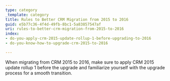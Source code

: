 ```yaml
---
type: category
_template: category
title: Rules to Better CRM Migration from 2015 to 2016
guid: e5b77c36-4f4d-49fb-8bc1-5a83857547af
uri: rules-to-better-crm-migration-from-2015-to-2016
index:
- do-you-apply-crm-2015-update-rollup-1-before-upgrading-to-2016
- do-you-know-how-to-upgrade-crm-2015-to-2016

---
```


When migrating from CRM 2015 to 2016, make sure to apply CRM 2015 update rollup 1 before the upgrade and familiarize yourself with the upgrade process for a smooth transition.

